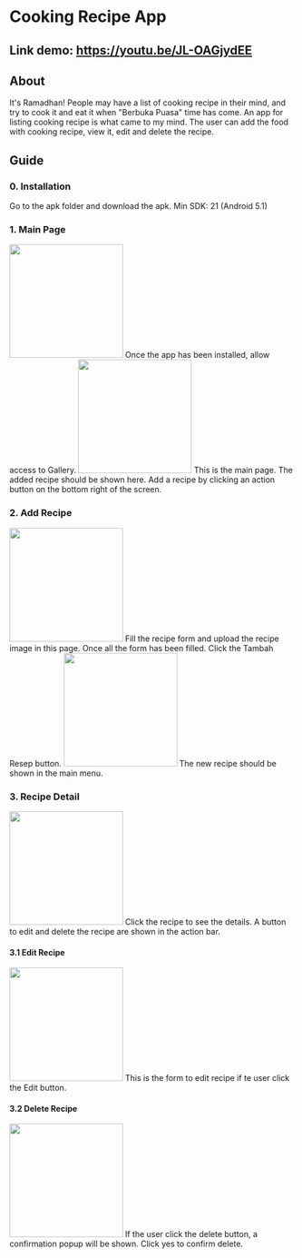 # Cooking Recipe App
## Link demo: https://youtu.be/JL-OAGjydEE
## About
It's Ramadhan! People may have a list of cooking recipe in their mind, and try to cook it and eat it when "Berbuka Puasa" time has come.
An app for listing cooking recipe is what came to my mind. The user can add the food with cooking recipe, view it, edit and delete the recipe.

## Guide
### 0. Installation
Go to the apk folder and download the apk.
Min SDK: 21 (Android 5.1)

### 1. Main Page
<img src="documentation/setup.jpg?raw=true" width="200">
Once the app has been installed, allow access to Gallery.

<img src="documentation/main-page.jpg?raw=true" width="200">
This is the main page. The added recipe should be shown here. Add a recipe by clicking an action button on the bottom right of the screen.

### 2. Add Recipe
<img src="documentation/add-recipe-completed.jpg?raw=true" width="200">
Fill the recipe form and upload the recipe image in this page. Once all the form has been filled. Click the Tambah Resep button. 

<img src="documentation/main-page.jpg?raw=true" width="200">
The new recipe should be shown in the main menu.

### 3. Recipe Detail
<img src="documentation/recipe-detail.jpg?raw=true" width="200">
Click the recipe to see the details. A button to edit and delete the recipe are shown in the action bar.

#### 3.1 Edit Recipe
<img src="documentation/edit-recipe.jpg?raw=true" width="200">
This is the form to edit recipe if te user click the Edit button.

#### 3.2 Delete Recipe
<img src="documentation/delete-recipe.jpg?raw=true" width="200">
If the user click the delete button, a confirmation popup will be shown. Click yes to confirm delete.
